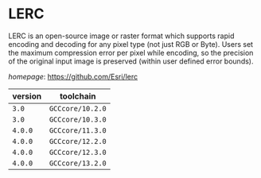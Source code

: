# LERC

LERC is an open-source image or raster format which supports rapid encoding and decoding for any pixel type (not just RGB or Byte). Users set the maximum compression error per pixel while encoding, so the precision of the original input image is preserved (within user defined error bounds).

*homepage*: <https://github.com/Esri/lerc>

version | toolchain
--------|----------
``3.0`` | ``GCCcore/10.2.0``
``3.0`` | ``GCCcore/10.3.0``
``4.0.0`` | ``GCCcore/11.3.0``
``4.0.0`` | ``GCCcore/12.2.0``
``4.0.0`` | ``GCCcore/12.3.0``
``4.0.0`` | ``GCCcore/13.2.0``
